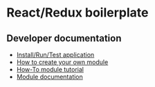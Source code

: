 #  React/Redux boilerplate

## Developer documentation
- [Install/Run/Test application](docs/howToRun.md)
- [How to create your own module](docs/howToCreate.md)
- [How-To module tutorial](docs/howToModuleGuide.md)
- [Module documentation](docs/module.md)
